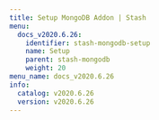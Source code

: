 ```yaml
---
title: Setup MongoDB Addon | Stash
menu:
  docs_v2020.6.26:
    identifier: stash-mongodb-setup
    name: Setup
    parent: stash-mongodb
    weight: 20
menu_name: docs_v2020.6.26
info:
  catalog: v2020.6.26
  version: v2020.6.26
---
```


